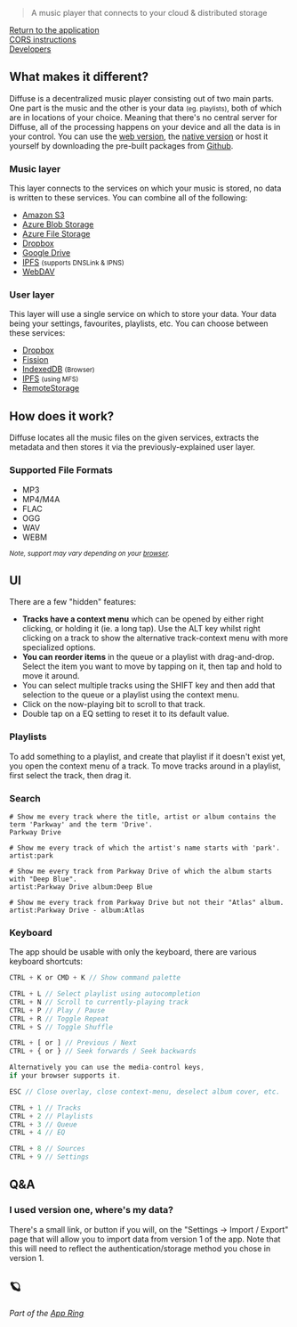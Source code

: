 > A music player that connects to your cloud &amp; distributed storage

[Return to the application](../)  
[CORS instructions](cors/)  
[Developers](dev/)  



## What makes it different?

Diffuse is a decentralized music player consisting out of two main parts. One part is the music and the other is your data <small>(eg. playlists)</small>, both of which are in locations of your choice. Meaning that there's no central server for Diffuse, all of the processing happens on your device and all the data is in your control. You can use the [web version](https://diffuse.sh), the [native version](https://github.com/icidasset/diffuse/releases) or host it yourself by downloading the pre-built packages from [Github](https://github.com/icidasset/diffuse).


### Music layer

This layer connects to the services on which your music is stored, no data is written to these services. You can combine all of the following:

- [Amazon S3](https://aws.amazon.com/s3/)
- [Azure Blob Storage](https://azure.microsoft.com/en-us/services/storage/blobs/)
- [Azure File Storage](https://azure.microsoft.com/en-us/services/storage/files/)
- [Dropbox](https://dropbox.com/)
- [Google Drive](https://drive.google.com/)
- [IPFS](https://ipfs.io/) <small>(supports DNSLink & IPNS)</small>
- [WebDAV](https://en.wikipedia.org/wiki/WebDAV)


### User layer

This layer will use a single service on which to store your data. Your data being your settings, favourites, playlists, etc. You can choose between these services:

- [Dropbox](https://www.dropbox.com/)
- [Fission](https://fission.codes/)
- [IndexedDB](https://developer.mozilla.org/en-US/docs/Web/API/IndexedDB_API) <small>(Browser)</small>
- [IPFS](https://ipfs.io/) <small>(using MFS)</small>
- [RemoteStorage](https://remotestorage.io/)



<div id="How" />

## How does it work?

Diffuse locates all the music files on the given services, extracts the metadata and then stores it via the previously-explained user layer.


### Supported File Formats

- MP3
- MP4/M4A
- FLAC
- OGG
- WAV
- WEBM

<small><em>Note, support may vary depending on your <a href="https://developer.mozilla.org/en-US/docs/Web/Media/Formats/Containers#Index_of_media_container_formats_file_types">browser</a>.</em></small>



<div id="UI" />

## UI

There are a few "hidden" features:

- **Tracks have a context menu** which can be opened by either right clicking,
  or holding it (ie. a long tap). Use the ALT key whilst right clicking
  on a track to show the alternative track-context menu with more specialized options.
- **You can reorder items** in the queue or a playlist with drag-and-drop.
  Select the item you want to move by tapping on it, then tap and hold to move it around.
- You can select multiple tracks using the SHIFT key and then add that selection
  to the queue or a playlist using the context menu.
- Click on the now-playing bit to scroll to that track.
- Double tap on a EQ setting to reset it to its default value.

### Playlists

To add something to a playlist, and create that playlist if it doesn't exist yet, you open the context menu of a track. To move tracks around in a playlist, first select the track, then drag it.

### Search

```shell
# Show me every track where the title, artist or album contains the term 'Parkway' and the term 'Drive'.
Parkway Drive

# Show me every track of which the artist's name starts with 'park'.
artist:park

# Show me every track from Parkway Drive of which the album starts with "Deep Blue".
artist:Parkway Drive album:Deep Blue

# Show me every track from Parkway Drive but not their "Atlas" album.
artist:Parkway Drive - album:Atlas
```

### Keyboard

The app should be usable with only the keyboard, there are various keyboard shortcuts:

```js
CTRL + K or CMD + K // Show command palette

CTRL + L // Select playlist using autocompletion
CTRL + N // Scroll to currently-playing track
CTRL + P // Play / Pause
CTRL + R // Toggle Repeat
CTRL + S // Toggle Shuffle

CTRL + [ or ] // Previous / Next
CTRL + { or } // Seek forwards / Seek backwards

Alternatively you can use the media-control keys,
if your browser supports it.

ESC // Close overlay, close context-menu, deselect album cover, etc.

CTRL + 1 // Tracks
CTRL + 2 // Playlists
CTRL + 3 // Queue
CTRL + 4 // EQ

CTRL + 8 // Sources
CTRL + 9 // Settings
```



<div id="QA" />

## Q&A

### I used version one, where's my data?

There's a small link, or button if you will, on the "Settings → Import / Export"
page that will allow you to import data from version 1 of the app. Note that this
will need to reflect the authentication/storage method you chose in version 1.



<div id="Misc" />

## 🪐

_Part of the <a href="https://ring.0data.app/#random" target="_blank">App Ring</a>_
